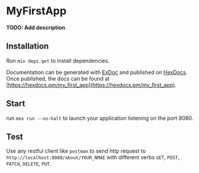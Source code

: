 # MyFirstApp

**TODO: Add description**

## Installation

Run `mix deps.get` to install dependencies.

Documentation can be generated with [ExDoc](https://github.com/elixir-lang/ex_doc)
and published on [HexDocs](https://hexdocs.pm). Once published, the docs can
be found at [https://hexdocs.pm/my_first_app](https://hexdocs.pm/my_first_app).

## Start

run `mex run --no-halt` to launch your application listening on the port 8080.

## Test

Use any restful client like `postman` to send http request to `http://localhost:8080/about/YOUR_NMAE` with different verbs `GET`, `POST`, `PATCH`, `DELETE`, `PUT`.